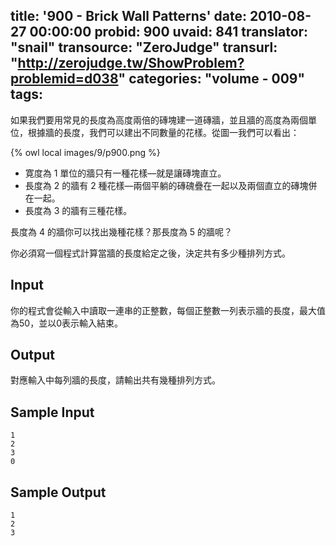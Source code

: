 title: '900 - Brick Wall Patterns'
date: 2010-08-27 00:00:00
probid: 900
uvaid: 841
translator: "snail"
transource: "ZeroJudge"
transurl: "http://zerojudge.tw/ShowProblem?problemid=d038"
categories: "volume - 009"
tags:
---

如果我們要用常見的長度為高度兩倍的磚塊建一道磚牆，並且牆的高度為兩個單位，根據牆的長度，我們可以建出不同數量的花樣。從圖一我們可以看出：

{% owl local images/9/p900.png %}

- 寛度為 1 單位的牆只有一種花樣—就是讓磚塊直立。
- 長度為 2 的牆有 2 種花樣—兩個平躺的磚磈疊在一起以及兩個直立的磚塊併在一起。
- 長度為 3 的牆有三種花樣。

長度為 4 的牆你可以找出幾種花樣？那長度為 5 的牆呢？

你必須寫一個程式計算當牆的長度給定之後，決定共有多少種排列方式。

## Input ##

你的程式會從輸入中讀取一連串的正整數，每個正整數一列表示牆的長度，最大值為50，並以0表示輸入結束。

## Output ##

對應輸入中每列牆的長度，請輸出共有幾種排列方式。

## Sample Input ##

	1
	2
	3
	0

## Sample Output ##

	1
	2
	3